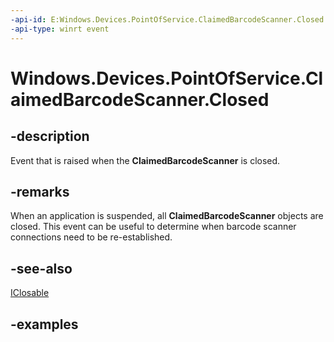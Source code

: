 ```yaml
---
-api-id: E:Windows.Devices.PointOfService.ClaimedBarcodeScanner.Closed
-api-type: winrt event
---
```


<!-- Event syntax.
public event TypedEventHandler Closed<ClaimedBarcodeScanner, ClaimedBarcodeScannerClosedEventArgs>
-->

# Windows.Devices.PointOfService.ClaimedBarcodeScanner.Closed

## -description
Event that is raised when the **ClaimedBarcodeScanner** is closed.

## -remarks
When an application is suspended, all **ClaimedBarcodeScanner** objects are closed. This event can be useful to determine when barcode scanner connections need to be re-established.

## -see-also
[IClosable](../windows.foundation/iclosable.md)

## -examples

